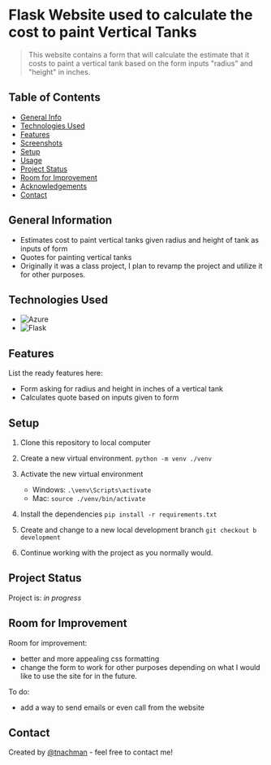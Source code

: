 # Flask Website used to calculate the cost to paint Vertical Tanks
> This website contains a form that will calculate the estimate that it costs to paint a vertical tank based on the form inputs "radius" and "height" in inches.


## Table of Contents
* [General Info](#general-information)
* [Technologies Used](#technologies-used)
* [Features](#features)
* [Screenshots](#screenshots)
* [Setup](#setup)
* [Usage](#usage)
* [Project Status](#project-status)
* [Room for Improvement](#room-for-improvement)
* [Acknowledgements](#acknowledgements)
* [Contact](#contact)
<!-- * [License](#license) -->


## General Information
- Estimates cost to paint vertical tanks given radius and height of tank as inputs of form
- Quotes for painting vertical tanks
- Originally it was a class project, I plan to revamp the project and utilize it for other purposes.


## Technologies Used
- ![Azure](https://img.shields.io/badge/-Azure-blue?logo=microsoftazure)
- ![Flask](https://img.shields.io/badge/-Flask-black?logo=flask)


## Features
List the ready features here:
- Form asking for radius and height in inches of a vertical tank
- Calculates quote based on inputs given to form


## Setup
1. Clone this repository to local computer

2. Create a new virtual environment. ```python -m venv ./venv```

3. Activate the new virtual environment
   - Windows:  ```.\venv\Scripts\activate```
   - Mac:  ```source ./venv/bin/activate```

4. Install the dependencies ```pip install -r requirements.txt```

5. Create and change to a new local development branch ```git checkout b development```

6. Continue working with the project as you normally would.


## Project Status
Project is: _in progress_


## Room for Improvement

Room for improvement:
- better and more appealing css formatting
- change the form to work for other purposes depending on what I would like to use the site for in the future.

To do:
- add a way to send emails or even call from the website


## Contact
Created by [@tnachman](https://github.com/tnachman) - feel free to contact me!


<!-- Optional -->
<!-- ## License -->
<!-- This project is open source and available under the [... License](). -->

<!-- You don't have to include all sections - just the one's relevant to your project -->
